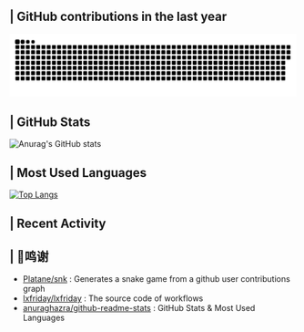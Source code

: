 ## | GitHub contributions in the last year
<picture>
  <source media="(prefers-color-scheme: dark)" srcset="https://raw.githubusercontent.com/linmew/linmew/output/github-contribution-grid-snake-dark.svg">
  <source media="(prefers-color-scheme: light)" srcset="https://raw.githubusercontent.com/linmew/linmew/output/github-contribution-grid-snake.svg">
  <img alt="github contribution grid snake animation" src="https://raw.githubusercontent.com/linmew/linmew/output/github-contribution-grid-snake.svg">
</picture>

## | GitHub Stats
![Anurag's GitHub stats](https://github-readme-stats.vercel.app/api?username=linmew&show_icons=true&count_private=true&theme=radical)

## | Most Used Languages
[![Top Langs](https://github-readme-stats.vercel.app/api/top-langs/?username=linmew&layout=compact)](https://github.com/anuraghazra/github-readme-stats)

## | Recent Activity

<!--START_SECTION:activity-->

<!--END_SECTION:activity-->

## | 💸鸣谢
* [Platane/snk](https://github.com/Platane/snk) : Generates a snake game from a github user contributions graph
* [lxfriday/lxfriday](https://github.com/lxfriday/lxfriday) : The source code of workflows
* [anuraghazra/github-readme-stats](https://github.com/anuraghazra/github-readme-stats/blob/master/docs/readme_cn.md) : GitHub Stats & Most Used Languages
